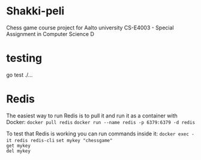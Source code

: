 # Shakki-peli
Chess game course project for Aalto university  CS-E4003 - Special Assignment in Computer Science D

# testing
go test ./...


# Redis

The easiest way to run Redis is to pull it and run it as a container with Docker:
`` docker pull redis ``
`` docker run --name redis -p 6379:6379 -d redis ``

To test that Redis is working you can run commands inside it:
`` docker exec -it redis redis-cli `` 
`` set mykey "chessgame" ``  
`` get mykey ``  
`` del mykey ``  